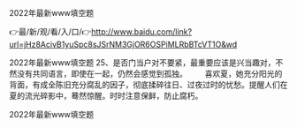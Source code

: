 2022年最新www填空题

👉最/新/观/看/入/口/👉http://www.baidu.com/link?url=jHz8AcivB1yuSpc8sJSrNM3GjOR6OSPiMLRbBTcVT1O&wd

2022年最新www填空题	25、是否门当户对不要紧，最重要应该是兴当趣对，不然没有共同语言，即使在一起，仍然会感觉到孤独。
　　喜欢夏，她充分阳光的背面，有成全陈旧充分腐乱的因子，彻底揉碎往日、过夜过时的忧愁。提醒人们在夏的流光碎影中，蓦然惊醒。时时注意保鲜，防止腐朽。


2022年最新www填空题
